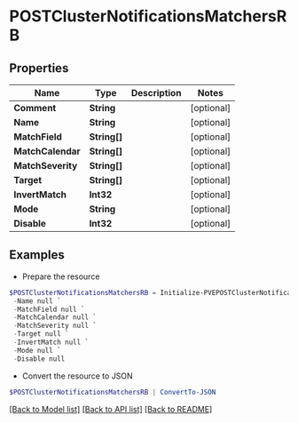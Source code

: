 # POSTClusterNotificationsMatchersRB
## Properties

Name | Type | Description | Notes
------------ | ------------- | ------------- | -------------
**Comment** | **String** |  | [optional] 
**Name** | **String** |  | [optional] 
**MatchField** | **String[]** |  | [optional] 
**MatchCalendar** | **String[]** |  | [optional] 
**MatchSeverity** | **String[]** |  | [optional] 
**Target** | **String[]** |  | [optional] 
**InvertMatch** | **Int32** |  | [optional] 
**Mode** | **String** |  | [optional] 
**Disable** | **Int32** |  | [optional] 

## Examples

- Prepare the resource
```powershell
$POSTClusterNotificationsMatchersRB = Initialize-PVEPOSTClusterNotificationsMatchersRB  -Comment null `
 -Name null `
 -MatchField null `
 -MatchCalendar null `
 -MatchSeverity null `
 -Target null `
 -InvertMatch null `
 -Mode null `
 -Disable null
```

- Convert the resource to JSON
```powershell
$POSTClusterNotificationsMatchersRB | ConvertTo-JSON
```

[[Back to Model list]](../README.md#documentation-for-models) [[Back to API list]](../README.md#documentation-for-api-endpoints) [[Back to README]](../README.md)

